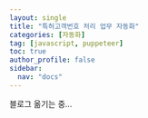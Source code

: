 ```yaml
---
layout: single
title: "특허고객번호 처리 업무 자동화"
categories: [자동화]
tag: [javascript, puppeteer]
toc: true
author_profile: false
sidebar:
  nav: "docs"
---
```


블로그 옮기는 중...
